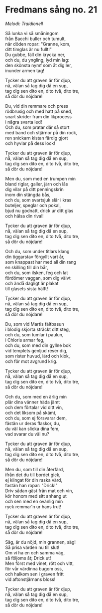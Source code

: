 # Fredmans sång no. 21
*Melodi: Traidionell*

Så lunka vi så småningom  
från Bacchi buller och tumult,  
när döden ropar: "Granne, kom,  
ditt timglas är nu fullt!"  
Du gubbe, fäll din krycka ner,  
och du, du yngling, lyd min lag:  
den skönsta nymf som åt dig ler,  
inunder armen tag!  

Tycker du att graven är för djup,  
nå, välan så tag dig då en sup,  
tag dig sen dito en, dito två, dito tre,  
så dör du nöjdare!  

Du, vid din remmare och press  
rödbrusig och med hatt på sned,  
snart skrider fram din likprocess  
i några svarta led!  
Och du, som pratar där så stort  
med band och stjärnor på din rock,  
ren snickarn kistan färdig gjort  
och hyvlar på dess lock!  

Tycker du att graven är för djup,  
nå, välan så tag dig då en sup,  
tag dig sen dito en, dito två, dito tre,  
så dör du nöjdare!  

Men du, som med en trumpen min  
bland riglar, galler, järn och lås  
dig vilar på ditt penningskrin  
inom din stängda bås,  
och du, som svartsjuk slår i kras  
buteljer, speglar och pokal,  
bjud nu godnatt, drick ur ditt glas  
och hälsa din rival!  

Tycker du att graven är för djup,  
nå, välan så tag dig då en sup,  
tag dig sen dito en, dito två, dito tre,  
så dör du nöjdare!  

Och du, som under titlars klang  
din tiggarstav förgyllt vart år,  
som knappast har med all din rang  
en skilling till din bår,  
och du, som ilsken, feg och lat  
fördömer vaggan, som dig välvt  
och ändå dagligt är plakat  
till glasets sista hälft!  

Tycker du att graven är för djup,  
nå, välan så tag dig då en sup,  
tag dig sen dito en, dito två, dito tre,  
så dör du nöjdare!  

Du, som vid Martis fältbasun  
i blodig skjorta sträckt ditt steg,  
och du, som tumlar i paulun,  
i Chloris armar feg,  
och du, som med din gyllne bok  
vid templets genljud reser dig,  
som rister huvud, lärd och klok,  
och för mot avgrund krig.  

Tycker du att graven är för djup,  
nå, välan så tag dig då en sup,  
tag dig sen dito en, dito två, dito tre,  
så dör du nöjdare!  

Och du, som med en ärlig min  
plär dina vänner häda jämt  
och dem förtalar vid ditt vin,  
och det liksom på skämt,  
och du, som ej försvarar dem,  
fästän ur deras flaskor, du,  
du väl kan slicka dina fem,  
vad svarar du väl nu?  

Tycker du att graven är för djup,  
nå, välan så tag dig då en sup,  
tag dig sen dito en, dito två, dito tre,  
så dör du nöjdare!  

Men du, som till din återfärd,  
ifrån det du till bordet gick,  
ej klingat för din raska värd,  
fastän han ropar: "Drick!"  
Driv sådan gäst från mat och vin,  
kör honom med sitt anhang ut  
och sen med en ovänlig min  
ryck remmar'n ur hans trut!  

Tycker du att graven är för djup,  
nå, välan så tag dig då en sup,  
tag dig sen dito en, dito två, dito tre,  
så dör du nöjdare!  

Säg, är du nöjd, min grannen, säg!  
Så prisa värden nu till slut!  
Om vi ha en och samma väg,  
så följoms åt; Drick ut!  
Men först med vinet, rött och vitt,  
för vår värdinna bugom oss,  
och halkom sen i graven fritt  
vid aftonstjärnans bloss!  

Tycker du att graven är för djup,  
nå, välan så tag dig då en sup,  
tag dig sen dito en, dito två, dito tre,  
så dör du nöjdare!  